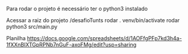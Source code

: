 Para rodar o projeto é necessário ter o python3 instalado

Acessar a raiz do projeto /desafioTunts
rodar . venv/bin/activate
rodar python3 src/main.py

Planilha
https://docs.google.com/spreadsheets/d/1AOFfgPFp7kd3h4a-1fXXnBIXTGpRPNb7nGuF-axoFMg/edit?usp=sharing